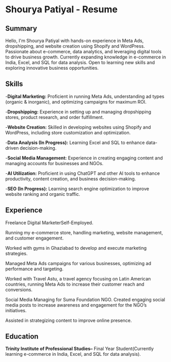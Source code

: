 # Shourya Patiyal - Resume  

## Summary  
Hello, I'm Shourya Patiyal with hands-on experience in Meta Ads, dropshipping, and website creation using Shopify and WordPress. Passionate about e-commerce, data analytics, and leveraging digital tools to drive business growth. Currently expanding knowledge in e-commerce in India, Excel, and SQL for data analysis. Open to learning new skills and exploring innovative business opportunities.  

## Skills  
-**Digital Marketing:** Proficient in running Meta Ads, understanding ad types (organic & inorganic), and optimizing campaigns for maximum ROI.

-**Dropshipping:** Experience in setting up and managing dropshipping stores, product research, and order fulfillment.

-**Website Creation:** Skilled in developing websites using Shopify and WordPress, including store customization and optimization.

-**Data Analysis (In Progress):** Learning Excel and SQL to enhance data-driven decision-making.

-**Social Media Management:** Experience in creating engaging content and managing accounts for businesses and NGOs.

-**AI Utilization:** Proficient in using ChatGPT and other AI tools to enhance productivity, content creation, and business decision-making.

-**SEO (In Progress):** Learning search engine optimization to improve website ranking and organic traffic.


## Experience  
Freelance Digital MarketerSelf-Employed.

Running my e-commerce store, handling marketing, website management, and customer engagement.

Worked with gyms in Ghaziabad to develop and execute marketing strategies.

Managed Meta Ads campaigns for various businesses, optimizing ad performance and targeting.

Worked with Travel Astu, a travel agency focusing on Latin American countries, running Meta Ads to increase their customer reach and conversions.

Social Media Managing for Suma Foundation NGO. Created engaging social media posts to increase awareness and engagement for the NGO’s initiatives.

Assisted in strategizing content to improve online presence.


## Education
**Trinity Institute of Professional Studies–** Final Year Student(Currently learning e-commerce in India, Excel, and SQL for data analysis).
